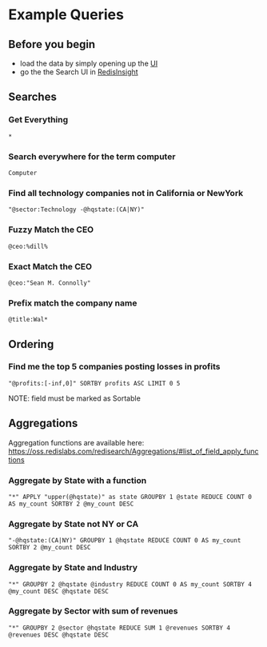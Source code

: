 # Example Queries

## Before you begin

- load the data by simply opening up the [UI](http://localhost:5000)
- go the the Search UI in [RedisInsight](http://localhost:8001/instance/b3268041-9940-43e3-b375-0857a8d1ce08/redisearch/)

## Searches

### Get Everything
```
*
```

### Search everywhere for the term computer

```
Computer
```


### Find all technology companies not in California or NewYork

```
"@sector:Technology -@hqstate:(CA|NY)"
```

### Fuzzy Match the CEO

```
@ceo:%dill%
```

### Exact Match the CEO

```
@ceo:"Sean M. Connolly"
```

### Prefix match the company name

```
@title:Wal*
```



## Ordering

### Find me the top 5 companies posting losses in profits

```
"@profits:[-inf,0]" SORTBY profits ASC LIMIT 0 5
```

NOTE: field must be marked as Sortable


## Aggregations

Aggregation functions are available here: https://oss.redislabs.com/redisearch/Aggregations/#list_of_field_apply_functions

### Aggregate by State with a function

```
"*" APPLY "upper(@hqstate)" as state GROUPBY 1 @state REDUCE COUNT 0 AS my_count SORTBY 2 @my_count DESC
```


### Aggregate by State not NY or CA

```
"-@hqstate:(CA|NY)" GROUPBY 1 @hqstate REDUCE COUNT 0 AS my_count SORTBY 2 @my_count DESC
```

### Aggregate by State and Industry

```
"*" GROUPBY 2 @hqstate @industry REDUCE COUNT 0 AS my_count SORTBY 4 @my_count DESC @hqstate DESC
```

### Aggregate by Sector with sum of revenues

```
"*" GROUPBY 2 @sector @hqstate REDUCE SUM 1 @revenues SORTBY 4 @revenues DESC @hqstate DESC
```
